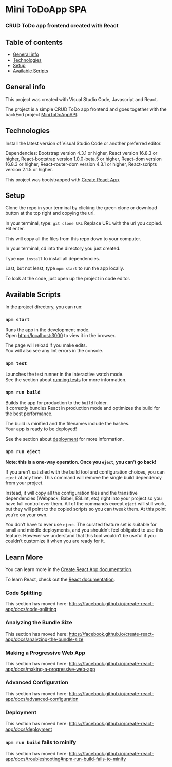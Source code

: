# Mini ToDoApp SPA
### CRUD ToDo app frontend created with React

## Table of contents
* [General info](#general-info)
* [Technologies](#technologies)
* [Setup](#setup)
* [Available Scripts](#available-scripts)

## General info
This project was created with Visual Studio Code, Javascript and React.

The project is a simple CRUD ToDo app frontend and goes together with the backEnd project [MiniToDoAppAPI](https://github.com/heidiali/MiniToDoAppAPI).

## Technologies

Install the latest version of Visual Studio Code or another preferred editor.

Dependencies:
Bootstrap version 4.3.1 or higher,
React version 16.8.3 or higher,
React-bootstrap version 1.0.0-beta.5 or higher,
React-dom version 16.8.3 or higher,
React-router-dom version 4.3.1 or higher,
React-scripts version 2.1.5 or higher.

This project was bootstrapped with [Create React App](https://github.com/facebook/create-react-app).

## Setup

Clone the repo in your terminal by clicking the green clone or download button at the top right and copying the url.

In your terminal, type: 
`git clone URL`
Replace URL with the url you copied.
Hit enter.

This will copy all the files from this repo down to your computer.

In your terminal, cd into the directory you just created.

Type `npm install` to install all dependencies.

Last, but not least, type `npm start` to run the app locally.

To look at the code, just open up the project in code editor.


## Available Scripts

In the project directory, you can run:

### `npm start`

Runs the app in the development mode.<br>
Open [http://localhost:3000](http://localhost:3000) to view it in the browser.

The page will reload if you make edits.<br>
You will also see any lint errors in the console.

### `npm test`

Launches the test runner in the interactive watch mode.<br>
See the section about [running tests](https://facebook.github.io/create-react-app/docs/running-tests) for more information.

### `npm run build`

Builds the app for production to the `build` folder.<br>
It correctly bundles React in production mode and optimizes the build for the best performance.

The build is minified and the filenames include the hashes.<br>
Your app is ready to be deployed!

See the section about [deployment](https://facebook.github.io/create-react-app/docs/deployment) for more information.

### `npm run eject`

**Note: this is a one-way operation. Once you `eject`, you can’t go back!**

If you aren’t satisfied with the build tool and configuration choices, you can `eject` at any time. This command will remove the single build dependency from your project.

Instead, it will copy all the configuration files and the transitive dependencies (Webpack, Babel, ESLint, etc) right into your project so you have full control over them. All of the commands except `eject` will still work, but they will point to the copied scripts so you can tweak them. At this point you’re on your own.

You don’t have to ever use `eject`. The curated feature set is suitable for small and middle deployments, and you shouldn’t feel obligated to use this feature. However we understand that this tool wouldn’t be useful if you couldn’t customize it when you are ready for it.

## Learn More

You can learn more in the [Create React App documentation](https://facebook.github.io/create-react-app/docs/getting-started).

To learn React, check out the [React documentation](https://reactjs.org/).

### Code Splitting

This section has moved here: https://facebook.github.io/create-react-app/docs/code-splitting

### Analyzing the Bundle Size

This section has moved here: https://facebook.github.io/create-react-app/docs/analyzing-the-bundle-size

### Making a Progressive Web App

This section has moved here: https://facebook.github.io/create-react-app/docs/making-a-progressive-web-app

### Advanced Configuration

This section has moved here: https://facebook.github.io/create-react-app/docs/advanced-configuration

### Deployment

This section has moved here: https://facebook.github.io/create-react-app/docs/deployment

### `npm run build` fails to minify

This section has moved here: https://facebook.github.io/create-react-app/docs/troubleshooting#npm-run-build-fails-to-minify

